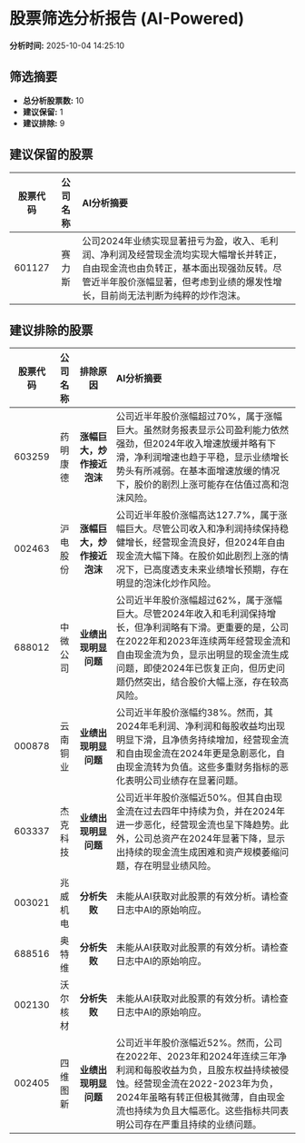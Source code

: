 # 股票筛选分析报告 (AI-Powered)

**分析时间:** 2025-10-04 14:25:10

## 筛选摘要

- **总分析股票数:** 10
- **建议保留:** 1
- **建议排除:** 9

## 建议保留的股票

| 股票代码 | 公司名称 | AI分析摘要 |
|:---:|:---:|:---|
| 601127 | 赛力斯 | 公司2024年业绩实现显著扭亏为盈，收入、毛利润、净利润及经营现金流均实现大幅增长并转正，自由现金流也由负转正，基本面出现强劲反转。尽管近半年股价涨幅显著，但考虑到业绩的爆发性增长，目前尚无法判断为纯粹的炒作泡沫。 |

## 建议排除的股票

| 股票代码 | 公司名称 | 排除原因 | AI分析摘要 |
|:---:|:---:|:---:|:---|
| 603259 | 药明康德 | **涨幅巨大，炒作接近泡沫** | 公司近半年股价涨幅超过70%，属于涨幅巨大。虽然财务报表显示公司盈利能力依然强劲，但2024年收入增速放缓并略有下滑，净利润增速也趋于平稳，显示业绩增长势头有所减弱。在基本面增速放缓的情况下，股价的剧烈上涨可能存在估值过高和泡沫风险。 |
| 002463 | 沪电股份 | **涨幅巨大，炒作接近泡沫** | 公司近半年股价涨幅高达127.7%，属于涨幅巨大。尽管公司收入和净利润持续保持稳健增长，经营现金流良好，但2024年自由现金流大幅下降。在股价如此剧烈上涨的情况下，已高度透支未来业绩增长预期，存在明显的泡沫化炒作风险。 |
| 688012 | 中微公司 | **业绩出现明显问题** | 公司近半年股价涨幅超过62%，属于涨幅巨大。尽管2024年收入和毛利润保持增长，但净利润略有下滑。更重要的是，公司在2022年和2023年连续两年经营现金流和自由现金流为负，显示出明显的现金流生成问题，即使2024年已恢复正向，但历史问题仍然突出，结合股价大幅上涨，存在较高风险。 |
| 000878 | 云南铜业 | **业绩出现明显问题** | 公司近半年股价涨幅约38%。然而，其2024年毛利润、净利润和每股收益均出现明显下滑，且净债务持续增加，经营现金流和自由现金流在2024年更是急剧恶化，自由现金流转为负值。这些多重财务指标的恶化表明公司业绩存在显著问题。 |
| 603337 | 杰克科技 | **业绩出现明显问题** | 公司近半年股价涨幅近50%。但其自由现金流在过去四年中持续为负，并在2024年进一步恶化，经营现金流也呈下降趋势。此外，公司总资产在2024年显著下降，显示出持续的现金流生成困难和资产规模萎缩问题，存在明显业绩风险。 |
| 003021 | 兆威机电 | **分析失败** | 未能从AI获取对此股票的有效分析。请检查日志中AI的原始响应。 |
| 688516 | 奥特维 | **分析失败** | 未能从AI获取对此股票的有效分析。请检查日志中AI的原始响应。 |
| 002130 | 沃尔核材 | **分析失败** | 未能从AI获取对此股票的有效分析。请检查日志中AI的原始响应。 |
| 002405 | 四维图新 | **业绩出现明显问题** | 公司近半年股价涨幅近52%。然而，公司在2022年、2023年和2024年连续三年净利润和每股收益为负，且股东权益持续被侵蚀。经营现金流在2022-2023年为负，2024年虽略有转正但极其微薄，自由现金流也持续为负且大幅恶化。这些指标共同表明公司存在严重且持续的业绩问题。 |
